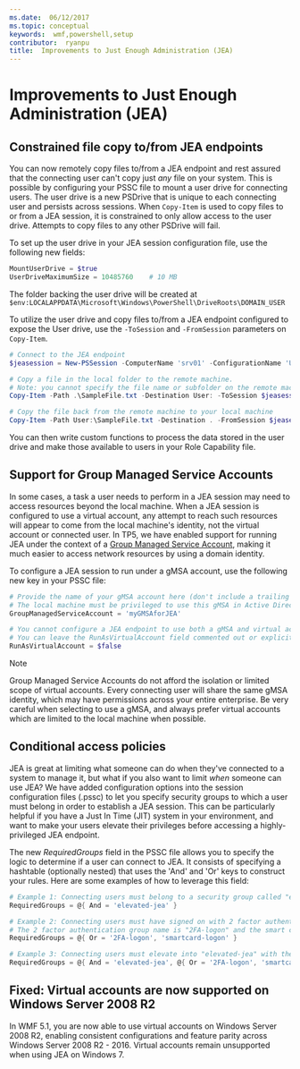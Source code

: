 ```yaml
---
ms.date:  06/12/2017
ms.topic: conceptual
keywords:  wmf,powershell,setup
contributor:  ryanpu
title:  Improvements to Just Enough Administration (JEA)
---
```

# Improvements to Just Enough Administration (JEA)

## Constrained file copy to/from JEA endpoints

You can now remotely copy files to/from a JEA endpoint and rest assured that the connecting user can't copy just *any* file on your system.
This is possible by configuring your PSSC file to mount a user drive for connecting users.
The user drive is a new PSDrive that is unique to each connecting user and persists across sessions.
When `Copy-Item` is used to copy files to or from a JEA session, it is constrained to only allow access to the user drive.
Attempts to copy files to any other PSDrive will fail.

To set up the user drive in your JEA session configuration file, use the following new fields:

```powershell
MountUserDrive = $true
UserDriveMaximumSize = 10485760    # 10 MB
```

The folder backing the user drive will be created at `$env:LOCALAPPDATA\Microsoft\Windows\PowerShell\DriveRoots\DOMAIN_USER`

To utilize the user drive and copy files to/from a JEA endpoint configured to expose the User drive, use the `-ToSession` and `-FromSession` parameters on `Copy-Item`.

```powershell
# Connect to the JEA endpoint
$jeasession = New-PSSession -ComputerName 'srv01' -ConfigurationName 'UserDemo'

# Copy a file in the local folder to the remote machine.
# Note: you cannot specify the file name or subfolder on the remote machine. You must exactly type "User:"
Copy-Item -Path .\SampleFile.txt -Destination User: -ToSession $jeasession

# Copy the file back from the remote machine to your local machine
Copy-Item -Path User:\SampleFile.txt -Destination . -FromSession $jeasession
```

You can then write custom functions to process the data stored in the user drive and make those available to users in your Role Capability file.

## Support for Group Managed Service Accounts

In some cases, a task a user needs to perform in a JEA session may need to access resources beyond the local machine.
When a JEA session is configured to use a virtual account, any attempt to reach such resources will appear to come from the local machine's identity, not the virtual account or connected user.
In TP5, we have enabled support for running JEA under the context of a [Group Managed Service Account](/previous-versions/windows/it-pro/windows-server-2012-R2-and-2012/jj128431\(v=ws.11\)), making it much easier to access network resources by using a domain identity.

To configure a JEA session to run under a gMSA account, use the following new key in your PSSC file:

```powershell
# Provide the name of your gMSA account here (don't include a trailing $)
# The local machine must be privileged to use this gMSA in Active Directory
GroupManagedServiceAccount = 'myGMSAforJEA'

# You cannot configure a JEA endpoint to use both a gMSA and virtual account
# You can leave the RunAsVirtualAccount field commented out or explicitly set it to false
RunAsVirtualAccount = $false
```

> [!NOTE]
> Group Managed Service Accounts do not afford the isolation or limited scope of virtual accounts.
> Every connecting user will share the same gMSA identity, which may have permissions across your entire enterprise.
> Be very careful when selecting to use a gMSA, and always prefer virtual accounts which are limited to the local machine when possible.

## Conditional access policies

JEA is great at limiting what someone can do when they've connected to a system to manage it, but what if you also want to limit *when* someone can use JEA?
We have added configuration options into the session configuration files (.pssc) to let you specify security groups to which a user must belong in order to establish a JEA session.
This can be particularly helpful if you have a Just In Time (JIT) system in your environment, and want to make your users elevate their privileges before accessing a highly-privileged JEA endpoint.

The new *RequiredGroups* field in the PSSC file allows you to specify the logic to determine if a user can connect to JEA.
It consists of specifying a hashtable (optionally nested) that uses the 'And' and 'Or' keys to construct your rules.
Here are some examples of how to leverage this field:

```powershell
# Example 1: Connecting users must belong to a security group called "elevated-jea"
RequiredGroups = @{ And = 'elevated-jea' }

# Example 2: Connecting users must have signed on with 2 factor authentication or a smart card
# The 2 factor authentication group name is "2FA-logon" and the smart card group name is "smartcard-logon"
RequiredGroups = @{ Or = '2FA-logon', 'smartcard-logon' }

# Example 3: Connecting users must elevate into "elevated-jea" with their JIT system and have logged on with 2FA or a smart card
RequiredGroups = @{ And = 'elevated-jea', @{ Or = '2FA-logon', 'smartcard-logon' }}
```

## Fixed: Virtual accounts are now supported on Windows Server 2008 R2

In WMF 5.1, you are now able to use virtual accounts on Windows Server 2008 R2, enabling consistent configurations and feature parity across Windows Server 2008 R2 - 2016.
Virtual accounts remain unsupported when using JEA on Windows 7.
